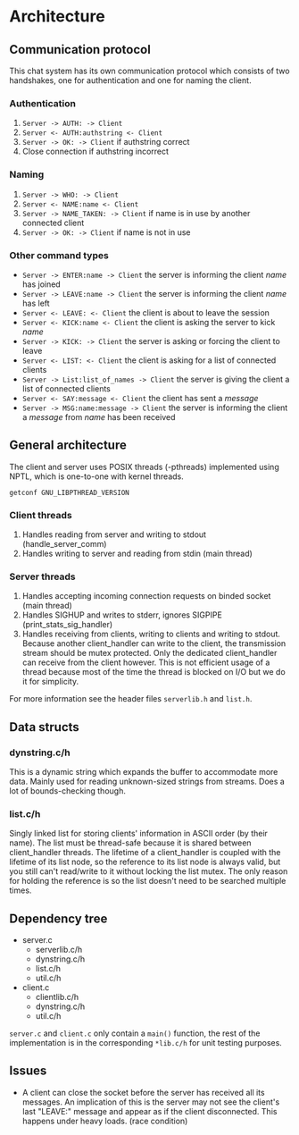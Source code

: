# Architecture

## Communication protocol
This chat system has its own communication protocol which consists of two handshakes, one for authentication and one for naming the client.

### Authentication
1. `Server -> AUTH: -> Client`
2. `Server <- AUTH:authstring <- Client`
3. `Server -> OK: -> Client` if authstring correct
4. Close connection if authstring incorrect

### Naming
1. `Server -> WHO: -> Client`
2. `Server <- NAME:name <- Client`
3. `Server -> NAME_TAKEN: -> Client` if name is in use by another connected client
4. `Server -> OK: -> Client` if name is not in use

### Other command types
- `Server -> ENTER:name -> Client` the server is informing the client *name* has joined
- `Server -> LEAVE:name -> Client` the server is informing the client *name* has left
- `Server <- LEAVE: <- Client` the client is about to leave the session
- `Server <- KICK:name <- Client` the client is asking the server to kick *name*
- `Server -> KICK: -> Client` the server is asking or forcing the client to leave
- `Server <- LIST: <- Client` the client is asking for a list of connected clients
- `Server -> List:list_of_names -> Client` the server is giving the client a list of connected clients
- `Server <- SAY:message <- Client` the client has sent a *message*
- `Server -> MSG:name:message -> Client` the server is informing the client a *message* from *name* has been received

## General architecture
The client and server uses POSIX threads (-pthreads) implemented using NPTL, which is one-to-one with kernel threads.
```
getconf GNU_LIBPTHREAD_VERSION
```
### Client threads
1. Handles reading from server and writing to stdout (handle_server_comm)
2. Handles writing to server and reading from stdin (main thread)

### Server threads
1. Handles accepting incoming connection requests on binded socket (main thread)
2. Handles SIGHUP and writes to stderr, ignores SIGPIPE (print_stats_sig_handler)
3. Handles receiving from clients, writing to clients and writing to stdout. Because another client_handler can write to the client, the transmission stream should be mutex protected. Only the dedicated client_handler can receive from the client however. This is not efficient usage of a thread because most of the time the thread is blocked on I/O but we do it for simplicity.

For more information see the header files `serverlib.h` and `list.h`.

## Data structs
### dynstring.c/h
This is a dynamic string which expands the buffer to accommodate more data. Mainly used for reading unknown-sized strings from streams. Does a lot of bounds-checking though.

### list.c/h
Singly linked list for storing clients' information in ASCII order (by their name). The list must be thread-safe because it is shared between client_handler threads. The lifetime of a client_handler is coupled with the lifetime of its list node, so the reference to its list node is always valid, but you still can't read/write to it without locking the list mutex. The only reason for holding the reference is so the list doesn't need to be searched multiple times.

## Dependency tree
- server.c
    - serverlib.c/h
    - dynstring.c/h
    - list.c/h
    - util.c/h
- client.c
    - clientlib.c/h
    - dynstring.c/h
    - util.c/h

`server.c` and `client.c` only contain a `main()` function, the rest of the implementation is in the corresponding `*lib.c/h` for unit testing purposes.

## Issues
- A client can close the socket before the server has received all its messages. An implication of this is the server may not see the client's last "LEAVE:" message and appear as if the client disconnected. This happens under heavy loads. (race condition)
